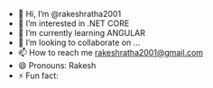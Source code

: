 - 👋 Hi, I’m @rakeshratha2001
- 👀 I’m interested in .NET CORE
- 🌱 I’m currently learning ANGULAR
- 💞️ I’m looking to collaborate on ...
- 📫 How to reach me rakeshratha2001@gmail.com
- 😄 Pronouns: Rakesh
- ⚡ Fun fact:

<!---
rakeshratha2001/rakeshratha2001 is a ✨ special ✨ repository because its `README.md` (this file) appears on your GitHub profile.
You can click the Preview link to take a look at your changes.
--->
